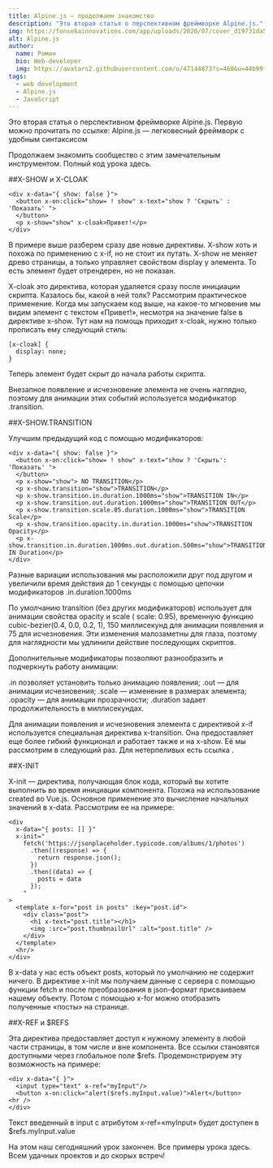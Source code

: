 ```yaml
---
title: Alpine.js — продолжаем знакомство
description: "Это вторая статья о перспективном фреймворке Alpine.js."
img: https://fonsekainnovations.com/app/uploads/2020/07/cover_d19731da547ed34f135d5d077ac73136_2000.jpg
alt: Alpine.js
author:
  name: Роман
  bio: Web-developer
  img: https://avatars2.githubusercontent.com/u/47144873?s=460&u=44b99fa1556ab16f32a934f331859f58f37a5825&v=4
tags:
  - web development
  - Alpine.js
  - JavaScript
---
```


Это вторая статья о перспективном фреймворке Alpine.js.
Первую можно прочитать по ссылке:
Alpine.js — легковесный фреймворк с удобным синтаксисом

Продолжаем знакомить сообщество с этим замечательным инструментом.
Полный код урока здесь.

##X-SHOW и X-CLOAK

    <div x-data="{ show: false }">
      <button x-on:click="show= ! show" x-text="show ? 'Скрыть' : 'Показать' ">
      </button>
      <p x-show="show" x-cloak>Привет!</p>
    </div>

В примере выше разберем сразу две новые директивы. X-show хоть и похожа по применению с x-if, но не стоит их путать. X-show не меняет древо страницы, а только управляет свойством display у элемента. То есть элемент будет отрендерен, но не показан.

X-cloak это директива, которая удаляется сразу после инициации скрипта. Казалось бы, какой в ней толк? Рассмотрим практическое применение. Когда мы запускаем код выше, на какое-то мгновение мы видим элемент с текстом «Привет!», несмотря на значение false в директиве x-show. Тут нам на помощь приходит x-cloak, нужно только прописать ему следующий стиль:

    [x-cloak] {
      display: none;
    }

Теперь элемент будет скрыт до начала работы скрипта.

Внезапное появление и исчезновение элемента не очень наглядно, поэтому для анимации этих событий используется модификатор .transition.

##X-SHOW.TRANSITION

Улучшим предыдущий код с помощью модификаторов:

    <div x-data="{ show: false }">
      <button x-on:click="show= ! show" x-text="show ? 'Скрыть': 'Показать' ">
      </button>
      <p x-show="show"> NO TRANSITION</p>
      <p x-show.transition="show">TRANSITION</p>
      <p x-show.transition.in.duration.1000ms="show">TRANSITION IN</p>
      <p x-show.transition.out.duration.1000ms="show">TRANSITION OUT</p>
      <p x-show.transition.scale.05.duration.1000ms="show">TRANSITION Scale</p>
      <p x-show.transition.opacity.in.duration.1000ms="show">TRANSITION Opacity</p>
      <p x-show.transition.in.duration.1000ms.out.duration.500ms="show">TRANSITION IN Duration</p>
    </div>

Разные вариации использования мы расположили друг под другом и увеличили время действия до 1 секунды с помощью цепочки модификаторов .in.duration.1000ms

По умолчанию transition (без других модификаторов) использует для анимации свойства opacity и scale ( scale: 0.95), временную функцию cubic-bezier(0.4, 0.0, 0.2, 1), 150 миллисекунд для анимации появления и 75 для исчезновения. Эти изменения малозаметны для глаза, поэтому для наглядности мы удлинили действие последующих скриптов.

Дополнительные модификаторы позволяют разнообразить и подчеркнуть работу анимации:

.in позволяет установить только анимацию появления;
.out — для анимации исчезновения;
.scale — изменение в размерах элемента;
.opacity — для анимации прозрачности;
.duration задает продолжительность в миллисекундах.

Для анимации появления и исчезновения элемента с директивой x-if используется специальная директива x-transition. Она предоставляет еще более гибкий функционал и работает также и на x-show. Её мы рассмотрим в следующий раз. Для нетерпеливых есть ссылка .

##X-INIT

X-init — директива, получающая блок кода, который вы хотите выполнить во время инициации компонента. Похожа на использование created во Vue.js. Основное применение это вычисление начальных значений в x-data. Рассмотрим ее на примере:

    <div
      x-data="{ posts: [] }"
      x-init="
        fetch('https://jsonplaceholder.typicode.com/albums/1/photos')
          .then((response) => {
            return response.json();
          })
          .then((data) => {
            posts = data
          });
        "
    >
      <template x-for="post in posts" :key="post.id">
        <div class="post">
          <h1 x-text="post.title"></h1>
          <img :src="post.thumbnailUrl" :alt="post.title" />
        </div>
      </template>
      <hr/>
    </div>

В x-data у нас есть объект posts, который по умолчанию не содержит ничего. В директиве x-init мы получаем данные с сервера с помощью функции fetch и после преобразования в json-формат присваиваем нашему объекту. Потом с помощью x-for можно отобразить полученные «посты» на странице.

##X-REF и \$REFS

Эта директива предоставляет доступ к нужному элементу в любой части страницы, в том числе и вне компонента. Все ссылки становятся доступными через глобальное поле \$refs. Продемонстрируем эту возможность на примере:

    <div x-data="{ }">
      <input type="text" x-ref="myInput"/>
      <button x-on:click="alert($refs.myInput.value)">Alert</button>
    <hr />
    </div>

Текст введенный в input с атрибутом x-ref=«myInput» будет доступен в \$refs.myInput.value

На этом наш сегодняшний урок закончен. Все примеры урока здесь.
Всем удачных проектов и до скорых встреч!
